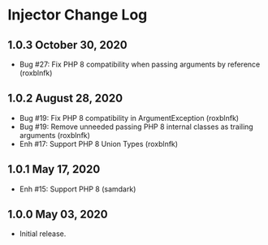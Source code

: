 # Injector Change Log

## 1.0.3 October 30, 2020

- Bug #27: Fix PHP 8 compatibility when passing arguments by reference (roxblnfk)

## 1.0.2 August 28, 2020

- Bug #19: Fix PHP 8 compatibility in ArgumentException (roxblnfk)
- Bug #19: Remove unneeded passing PHP 8 internal classes as trailing arguments (roxblnfk)
- Enh #17: Support PHP 8 Union Types (roxblnfk)

## 1.0.1 May 17, 2020

- Enh #15: Support PHP 8 (samdark)

## 1.0.0 May 03, 2020

- Initial release.
